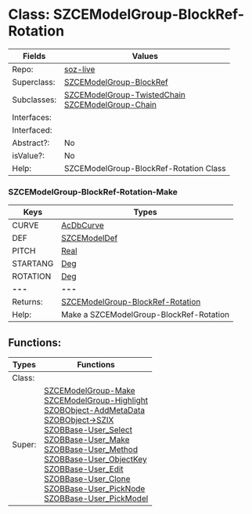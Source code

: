 
# Class:	SZCEModelGroup-BlockRef-Rotation

| Fields | Values |
| --------- | --------- |
| Repo: | [soz-live](/repos/soz-live.html) |
| Superclass: | [SZCEModelGroup-BlockRef](SZCEModelGroup-BlockRef.html) |
| Subclasses: | [SZCEModelGroup-TwistedChain](SZCEModelGroup-TwistedChain.html) <br> [SZCEModelGroup-Chain](SZCEModelGroup-Chain.html) |
| Interfaces: |  |
| Interfaced: |  |
| Abstract?: | No |
| isValue?: | No |
| Help: | SZCEModelGroup-BlockRef-Rotation Class |

### SZCEModelGroup-BlockRef-Rotation-Make

| Keys | Types |
| --------- | --------- |
| CURVE | [AcDbCurve](AcDbCurve.html) |
| DEF | [SZCEModelDef](SZCEModelDef.html) |
| PITCH | [Real](Real.html) |
| STARTANG | [Deg](Deg.html) |
| ROTATION | [Deg](Deg.html) |
| **---** | **---** |
| Returns: | [SZCEModelGroup-BlockRef-Rotation](SZCEModelGroup-BlockRef-Rotation.html) |
| Help: | Make a SZCEModelGroup-BlockRef-Rotation |


## Functions:

| Types | Functions |
| --------- | --------- |
| Class: |  |
| Super: | [SZCEModelGroup-Make](SZCEModelGroup.html) <br> [SZCEModelGroup-Highlight](SZCEModelGroup.html) <br> [SZOBObject-AddMetaData](SZOBObject.html) <br> [SZOBObject->SZIX](SZOBObject.html) <br> [SZOBBase-User_Select](SZOBBase.html) <br> [SZOBBase-User_Make](SZOBBase.html) <br> [SZOBBase-User_Method](SZOBBase.html) <br> [SZOBBase-User_ObjectKey](SZOBBase.html) <br> [SZOBBase-User_Edit](SZOBBase.html) <br> [SZOBBase-User_Clone](SZOBBase.html) <br> [SZOBBase-User_PickNode](SZOBBase.html) <br> [SZOBBase-User_PickModel](SZOBBase.html) |


